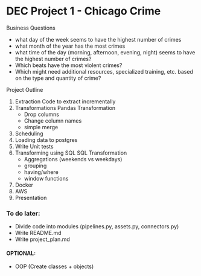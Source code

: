 # DEC Project 1 - Chicago Crime

Business Questions
- what day of the week seems to have the highest number of crimes
- what month of the year has the most crimes
- what time of the day (morning, afternoon, evening, night) seems to have the highest number of crimes?
- Which beats have the most violent crimes? 
- Which might need additional resources, specialized training, etc. based on the type  and quantity of crime?

Project Outline
1. Extraction 
   Code to extract incrementally 
2. Transformations
   Pandas Transformation 
    - Drop columns
    - Change column names
    - simple merge 
3. Scheduling 
4. Loading data to postgres
5. Write Unit tests
6. Transforming using SQL
   SQL Transformation 
    - Aggregations (weekends vs weekdays)
    - grouping 
    - having/where
    - window functions
7. Docker
8. AWS 
9. Presentation 

### To do later:
- Divide code into modules (pipelines.py, assets.py, connectors.py)
- Write README.md
- Write project_plan.md
#### OPTIONAL:
- OOP (Create classes + objects)